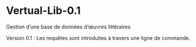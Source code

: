 # Vertual-Lib-0.1
Gestion d’une base de données d’œuvres littéraires

Version 0.1 : Les requêtes sont introduites à travers une ligne de commande.
